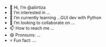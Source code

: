 - 👋 Hi, I’m @aliirtiza
- 👀 I’m interested in ...
- 🌱 I’m currently learning ...GUI dev with Python
- 💞️ I’m looking to collaborate on ...
- 📫 How to reach me ...
- 😄 Pronouns: ...
- ⚡ Fun fact: ...

<!---
aliirtiza/aliirtiza is a ✨ special ✨ repository because its `README.md` (this file) appears on your GitHub profile.
You can click the Preview link to take a look at your changes.
--->
